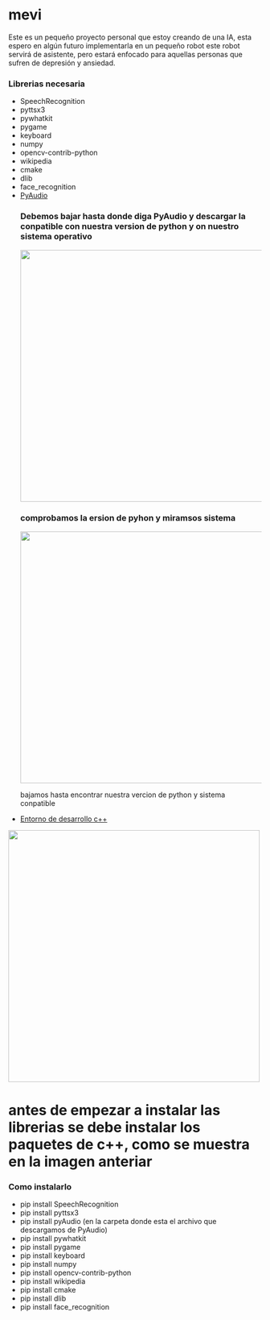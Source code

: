 # mevi
Este es un pequeño proyecto personal que estoy creando de una IA, esta espero en algún futuro implementarla en un pequeño robot
este robot servirá de asistente, pero estará enfocado para aquellas personas que sufren de depresión y ansiedad.

### Librerias necesaria
- SpeechRecognition
- pyttsx3
- pywhatkit
- pygame
- keyboard
- numpy
- opencv-contrib-python
- wikipedia
- cmake
- dlib
- face_recognition
- <a href="https://www.lfd.uci.edu/~gohlke/pythonlibs/#pyaudio">PyAudio</a><h3>Debemos bajar hasta donde diga PyAudio y descargar la conpatible con nuestra version de python y on nuestro sistema operativo</h3>
<img src="https://www.dropbox.com/s/2pypp36jzezmm2j/python-v.png?raw=1" width="500"><h3>comprobamos la ersion de pyhon y miramsos sistema</h3>
<img src="https://www.dropbox.com/s/cef9qe41046tylp/python.png?raw=1" width="500"><p>bajamos hasta encontrar nuestra vercion de python y sistema conpatible</p>
- <a href="https://visualstudio.microsoft.com/es/thank-you-downloading-visual-studio/?sku=Community&channel=Release&version=VS2022&source=VSLandingPage&cid=2030&passive=false">Entorno de desarrollo c++</a>
<img src="https://www.dropbox.com/s/i32ynjyjt9mxlz5/c%2B%2B.png?raw=1" width="500">

<h1>antes de empezar a instalar las librerias se debe instalar los paquetes de c++, como se muestra en la imagen anteriar</h1>   

### Como instalarlo
- pip install SpeechRecognition
- pip install pyttsx3
- pip install pyAudio (en la carpeta donde esta el archivo que descargamos de PyAudio)
- pip install pywhatkit
- pip install pygame
- pip install keyboard
- pip install numpy
- pip install opencv-contrib-python
- pip install wikipedia
- pip install cmake
- pip install dlib
- pip install face_recognition
